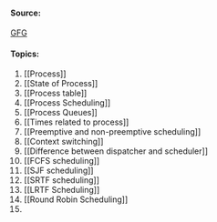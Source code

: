 #### Source:
[GFG](https://www.geeksforgeeks.org/operating-systems/)

#### Topics:

1.  [[Process]]
2.  [[State of Process]]
3.  [[Process table]]
4.  [[Process Scheduling]]
5.  [[Process Queues]]
6.  [[Times related to process]]
7.  [[Preemptive and non-preemptive scheduling]]
8.  [[Context switching]]
9.  [[Difference between dispatcher and scheduler]]
10. [[FCFS scheduling]]
11. [[SJF scheduling]]
12. [[SRTF scheduling]]
13. [[LRTF Scheduling]]
14. [[Round Robin Scheduling]]
15. 